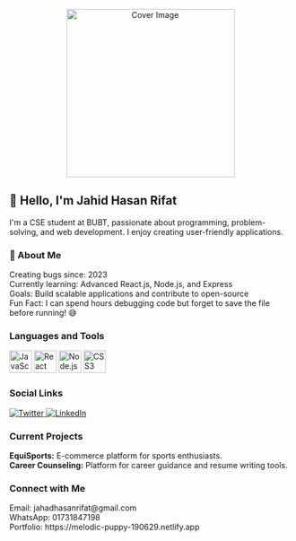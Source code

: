 <p align="center">
  <img height="300" src="https://i.ibb.co/yourimage.png" alt="Cover Image" />
</p>

<h2 align="left">👋 Hello, I'm Jahid Hasan Rifat</h2>

<p align="left">
  I'm a CSE student at BUBT, passionate about programming, problem-solving, and web development. I enjoy creating user-friendly applications.
</p>

<h3 align="left">🌟 About Me</h3>
<p align="left">
  Creating bugs since: 2023<br>
  Currently learning: Advanced React.js, Node.js, and Express<br>
  Goals: Build scalable applications and contribute to open-source<br>
  Fun Fact: I can spend hours debugging code but forget to save the file before running! 😅
</p>

<h3 align="left">Languages and Tools</h3>
<div align="left">
  <img src="https://cdn.jsdelivr.net/gh/devicons/devicon/icons/javascript/javascript-original.svg" height="40" alt="JavaScript logo" />
  <img src="https://cdn.jsdelivr.net/gh/devicons/devicon/icons/react/react-original.svg" height="40" alt="React logo" />
  <img src="https://cdn.jsdelivr.net/gh/devicons/devicon/icons/nodejs/nodejs-original.svg" height="40" alt="Node.js logo" />
  <img src="https://cdn.jsdelivr.net/gh/devicons/devicon/icons/css3/css3-original.svg" height="40" alt="CSS3 logo" />
</div>

<h3 align="left">Social Links</h3>
<div align="left">
  <a href="https://twitter.com/Rifat47198" target="_blank">
    <img src="https://img.shields.io/twitter/follow/Rifat47198?label=Follow" alt="Twitter" />
  </a>
  <a href="https://www.linkedin.com/in/jahad-hasan-rifat-01447a289/" target="_blank">
    <img src="https://img.shields.io/badge/LinkedIn-Connect-blue" alt="LinkedIn" />
  </a>
</div>

<h3 align="left">Current Projects</h3>
<p align="left">
  <b>EquiSports:</b> E-commerce platform for sports enthusiasts.<br>
  <b>Career Counseling:</b> Platform for career guidance and resume writing tools.
</p>

<h3 align="left">Connect with Me</h3>
<p align="left">
  Email: jahadhasanrifat@gmail.com<br>
  WhatsApp: 01731847198<br>
  Portfolio: https://melodic-puppy-190629.netlify.app
</p>
